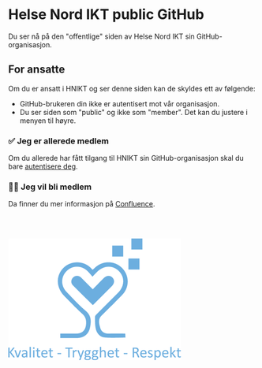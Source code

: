 <!--

███    ███     ██████     ████████    ██████     
████  ████    ██    ██       ██       ██   ██    
██ ████ ██    ██    ██       ██       ██   ██    
██  ██  ██    ██    ██       ██       ██   ██    
██      ██ ██  ██████  ██    ██    ██ ██████  ██  Message of the Day

Dette er den meldingen som vises på vår public facing GitHub-profil.

Siden skal kun redigeres av tjenesteteamet ansvarlig for GitHub. 

Se https://docs.helsenord.no/x/zr1RI

Veiledning for Markdown
  https://docs.github.com/github/writing-on-github/getting-started-with-writing-and-formatting-on-github/basic-writing-and-formatting-syntax
-->


# Helse Nord IKT public GitHub
Du ser nå på den "offentlige" siden av Helse Nord IKT sin GitHub-organisasjon.

## For ansatte
Om du er ansatt i HNIKT og ser denne siden kan de skyldes ett av følgende:

* GitHub-brukeren din ikke er autentisert mot vår organisasjon.
* Du ser siden som "public" og ikke som "member". Det kan du justere i menyen til høyre.

### ✅ Jeg er allerede medlem
Om du allerede har fått tilgang til HNIKT sin GitHub-organisasjon skal du bare [autentisere deg](https://github.com/orgs/HNIKT/sso).

### 🙋‍♀️ Jeg vil bli medlem
Da finner du mer informasjon på [Confluence](https://docs.helsenord.no/x/zr1RI).

<br />
<br />

![Helse Nord IKT sine verdier er Kvalitet, Trygghet og Respekt.](profile/Verdier_pos.png)
